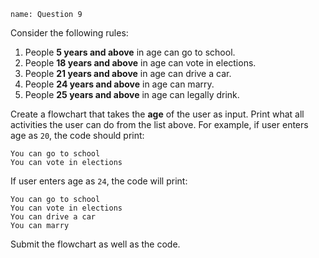 ```ngMeta
name: Question 9

```

Consider the following rules:

1. People **5 years and above** in age can go to school.
2. People **18 years and above** in age can vote in elections.
3. People **21 years and above** in age can drive a car.
4. People **24 years and above** in age can marry.
5. People **25 years and above** in age can legally drink.

Create a flowchart that takes the **age** of the user as input. Print what all activities the user can do from the list above. For example, if user enters age as `20`, the code should print:

```
You can go to school
You can vote in elections
```

If user enters age as `24`, the code will print:

```
You can go to school
You can vote in elections
You can drive a car
You can marry
```

Submit the flowchart as well as the code.
